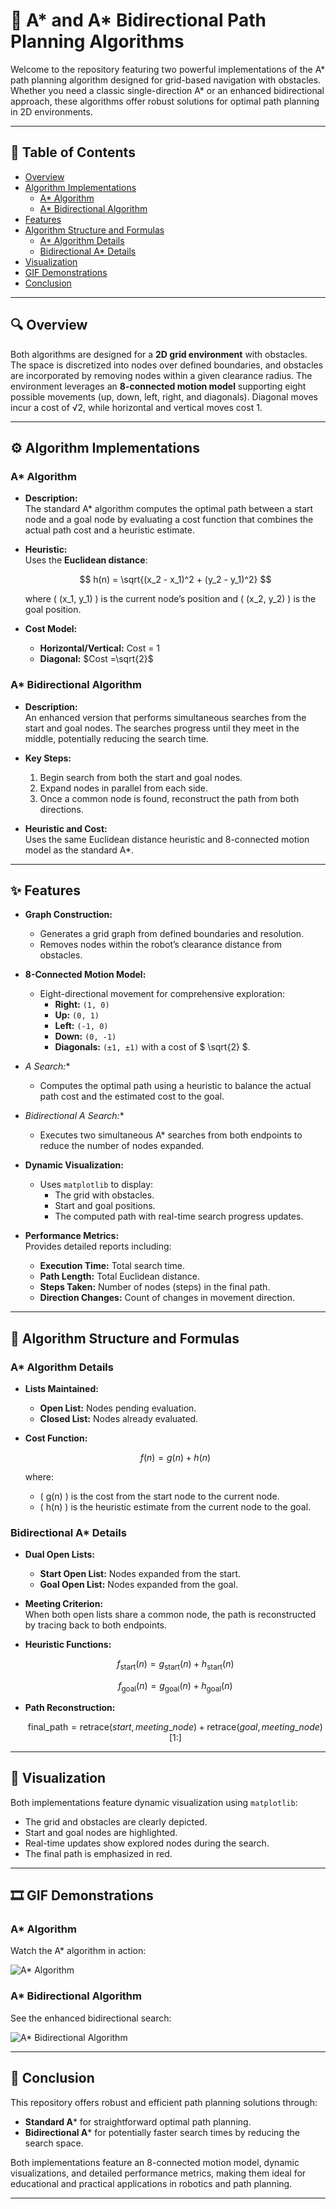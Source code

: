 # 🚀 A* and A* Bidirectional Path Planning Algorithms

Welcome to the repository featuring two powerful implementations of the A* path planning algorithm designed for grid-based navigation with obstacles. Whether you need a classic single-direction A* or an enhanced bidirectional approach, these algorithms offer robust solutions for optimal path planning in 2D environments.

---

## 📑 Table of Contents

- [Overview](#overview)
- [Algorithm Implementations](#algorithm-implementations)
  - [A* Algorithm](#a-algorithm)
  - [A* Bidirectional Algorithm](#a-bidirectional-algorithm)
- [Features](#features)
- [Algorithm Structure and Formulas](#algorithm-structure-and-formulas)
  - [A* Algorithm Details](#a-algorithm-details)
  - [Bidirectional A* Details](#bidirectional-a-details)
- [Visualization](#visualization)
- [GIF Demonstrations](#gif-demonstrations)
- [Conclusion](#conclusion)

---

## 🔍 Overview

Both algorithms are designed for a **2D grid environment** with obstacles. The space is discretized into nodes over defined boundaries, and obstacles are incorporated by removing nodes within a given clearance radius. The environment leverages an **8-connected motion model** supporting eight possible movements (up, down, left, right, and diagonals). Diagonal moves incur a cost of √2, while horizontal and vertical moves cost 1.

---

## ⚙️ Algorithm Implementations

### A* Algorithm

- **Description:**  
  The standard A* algorithm computes the optimal path between a start node and a goal node by evaluating a cost function that combines the actual path cost and a heuristic estimate.

- **Heuristic:**  
  Uses the **Euclidean distance**:
  
  $$
  h(n) = \sqrt{(x_2 - x_1)^2 + (y_2 - y_1)^2}
  $$
  
  where \( (x_1, y_1) \) is the current node’s position and \( (x_2, y_2) \) is the goal position.

- **Cost Model:**  
  - **Horizontal/Vertical:** Cost = 1  
  - **Diagonal:**  $Cost =\sqrt{2}$

### A* Bidirectional Algorithm

- **Description:**  
  An enhanced version that performs simultaneous searches from the start and goal nodes. The searches progress until they meet in the middle, potentially reducing the search time.

- **Key Steps:**
  1. Begin search from both the start and goal nodes.
  2. Expand nodes in parallel from each side.
  3. Once a common node is found, reconstruct the path from both directions.

- **Heuristic and Cost:**  
  Uses the same Euclidean distance heuristic and 8-connected motion model as the standard A*.

---

## ✨ Features

- **Graph Construction:**  
  - Generates a grid graph from defined boundaries and resolution.
  - Removes nodes within the robot’s clearance distance from obstacles.

- **8-Connected Motion Model:**  
  - Eight-directional movement for comprehensive exploration:
    - **Right:** `(1, 0)`
    - **Up:** `(0, 1)`
    - **Left:** `(-1, 0)`
    - **Down:** `(0, -1)`
    - **Diagonals:** `(±1, ±1)` with a cost of $ \sqrt{2} $.

- **A* Search:**  
  - Computes the optimal path using a heuristic to balance the actual path cost and the estimated cost to the goal.

- **Bidirectional A* Search:**  
  - Executes two simultaneous A* searches from both endpoints to reduce the number of nodes expanded.

- **Dynamic Visualization:**  
  - Uses `matplotlib` to display:
    - The grid with obstacles.
    - Start and goal positions.
    - The computed path with real-time search progress updates.

- **Performance Metrics:**  
  Provides detailed reports including:
  - **Execution Time:** Total search time.
  - **Path Length:** Total Euclidean distance.
  - **Steps Taken:** Number of nodes (steps) in the final path.
  - **Direction Changes:** Count of changes in movement direction.

---

## 📐 Algorithm Structure and Formulas

### A* Algorithm Details

- **Lists Maintained:**
  - **Open List:** Nodes pending evaluation.
  - **Closed List:** Nodes already evaluated.

- **Cost Function:**

  $$
  f(n) = g(n) + h(n)
  $$

  where:
  - \( g(n) \) is the cost from the start node to the current node.
  - \( h(n) \) is the heuristic estimate from the current node to the goal.

### Bidirectional A* Details

- **Dual Open Lists:**
  - **Start Open List:** Nodes expanded from the start.
  - **Goal Open List:** Nodes expanded from the goal.

- **Meeting Criterion:**  
  When both open lists share a common node, the path is reconstructed by tracing back to both endpoints.

- **Heuristic Functions:**

  $$
  f_{\text{start}}(n) = g_{\text{start}}(n) + h_{\text{start}}(n)
  $$
  
  $$
  f_{\text{goal}}(n) = g_{\text{goal}}(n) + h_{\text{goal}}(n)
  $$

- **Path Reconstruction:**

  $$
  \text{final\_path} = \text{retrace}(start, meeting\_node) + \text{retrace}(goal, meeting\_node)[1:]
  $$

---

## 🎨 Visualization

Both implementations feature dynamic visualization using `matplotlib`:
- The grid and obstacles are clearly depicted.
- Start and goal nodes are highlighted.
- Real-time updates show explored nodes during the search.
- The final path is emphasized in red.

---

## 🎞️ GIF Demonstrations

### A* Algorithm

Watch the A* algorithm in action:

![A* Algorithm](/media/astar.gif)

### A* Bidirectional Algorithm

See the enhanced bidirectional search:

![A* Bidirectional Algorithm](/media/astar_bidirectional.gif)

---

## 🏁 Conclusion

This repository offers robust and efficient path planning solutions through:
- **Standard A*** for straightforward optimal path planning.
- **Bidirectional A*** for potentially faster search times by reducing the search space.

Both implementations feature an 8-connected motion model, dynamic visualizations, and detailed performance metrics, making them ideal for educational and practical applications in robotics and path planning.

---

